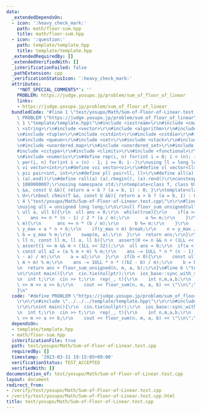 ```yaml
---
data:
  _extendedDependsOn:
  - icon: ':heavy_check_mark:'
    path: math/floor-sum.hpp
    title: math/floor-sum.hpp
  - icon: ':question:'
    path: template/template.hpp
    title: template/template.hpp
  _extendedRequiredBy: []
  _extendedVerifiedWith: []
  _isVerificationFailed: false
  _pathExtension: cpp
  _verificationStatusIcon: ':heavy_check_mark:'
  attributes:
    '*NOT_SPECIAL_COMMENTS*': ''
    PROBLEM: https://judge.yosupo.jp/problem/sum_of_floor_of_linear
    links:
    - https://judge.yosupo.jp/problem/sum_of_floor_of_linear
  bundledCode: "#line 1 \"test/yosupo/Math/Sum-of-Floor-of-Linear.test.cpp\"\n#define\
    \ PROBLEM \"https://judge.yosupo.jp/problem/sum_of_floor_of_linear\"\r\n\r\n#line\
    \ 1 \"template/template.hpp\"\n#include <iostream>\r\n#include <cmath>\r\n#include\
    \ <string>\r\n#include <vector>\r\n#include <algorithm>\r\n#include <utility>\r\
    \n#include <tuple>\r\n#include <cstdint>\r\n#include <cstdio>\r\n#include <map>\r\
    \n#include <queue>\r\n#include <set>\r\n#include <stack>\r\n#include <deque>\r\
    \n#include <unordered_map>\r\n#include <unordered_set>\r\n#include <bitset>\r\n\
    #include <cctype>\r\n#include <climits>\r\n#include <functional>\r\n#include <cassert>\r\
    \n#include <numeric>\r\n#define rep(i, n) for(int i = 0; i < (n); i++)\r\n#define\
    \ per(i, n) for(int i = (n) - 1; i >= 0; i--)\r\nusing ll = long long;\r\n#define\
    \ vi vector<int>\r\n#define vvi vector<vi>\r\n#define vl vector<ll>\r\n#define\
    \ pii pair<int, int>\r\n#define pll pair<ll, ll>\r\n#define all(a) (a).begin(),\
    \ (a).end()\r\n#define rall(a) (a).rbegin(), (a).rend()\r\nconstexpr int mod =\
    \ 1000000007;\r\nusing namespace std;\r\ntemplate<class T, class U>\r\nbool chmax(T\
    \ &a, const U &b){ return a < b ? (a = b, 1) : 0; }\r\ntemplate<class T, class\
    \ U>\r\nbool chmin(T &a, const U &b){ return a > b ? (a = b, 1) : 0; }\n#line\
    \ 4 \"test/yosupo/Math/Sum-of-Floor-of-Linear.test.cpp\"\n\r\n#line 1 \"math/floor-sum.hpp\"\
    \nusing ull = unsigned long long;\r\n\r\null floor_sum_unsigned(ull n, ull m,\
    \ ull a, ull b){\r\n  ull ans = 0;\r\n  while(true){\r\n    if(a >= m){\r\n  \
    \    ans += n * (n - 1) / 2 * (a / m);\r\n      a %= m;\r\n    }\r\n    if(b >=\
    \ m){\r\n      ans += n * (b / m);\r\n      b %= m;\r\n    }\r\n    const ull\
    \ y_max = a * n + b;\r\n    if(y_max < m) break;\r\n    n = y_max / m;\r\n   \
    \ b = y_max % m;\r\n    swap(m, a);\r\n  }\r\n  return ans;\r\n}\r\nll floor_sum(const\
    \ ll n, const ll m, ll a, ll b){\r\n  assert(0 <= n && n < (1LL << 32));\r\n \
    \ assert(1 <= m && m < (1LL << 32));\r\n  ull ans = 0;\r\n  if(a < 0){\r\n   \
    \ const ull a2 = (a % m + m) % m;\r\n    ans -= 1ULL * n * (n - 1) / 2 * ((a2\
    \ - a) / m);\r\n    a = a2;\r\n  }\r\n  if(b < 0){\r\n    const ull b2 = (b %\
    \ m + m) % m;\r\n    ans -= 1ULL * n * ((b2 - b) / m);\r\n    b = b2;\r\n  }\r\
    \n  return ans + floor_sum_unsigned(n, m, a, b);\r\n}\n#line 6 \"test/yosupo/Math/Sum-of-Floor-of-Linear.test.cpp\"\
    \n\r\nint main(){\r\n  cin.tie(nullptr);\r\n  ios_base::sync_with_stdio(false);\r\
    \n  int t;\r\n  cin >> t;\r\n  rep(_, t){\r\n    int n,m,a,b;\r\n    cin >> n\
    \ >> m >> a >> b;\r\n    cout << floor_sum(n, m, a, b) << \"\\n\";\r\n  }\r\n\
    }\n"
  code: "#define PROBLEM \"https://judge.yosupo.jp/problem/sum_of_floor_of_linear\"\
    \r\n\r\n#include \"../../../template/template.hpp\"\r\n\r\n#include \"../../../math/floor-sum.hpp\"\
    \r\n\r\nint main(){\r\n  cin.tie(nullptr);\r\n  ios_base::sync_with_stdio(false);\r\
    \n  int t;\r\n  cin >> t;\r\n  rep(_, t){\r\n    int n,m,a,b;\r\n    cin >> n\
    \ >> m >> a >> b;\r\n    cout << floor_sum(n, m, a, b) << \"\\n\";\r\n  }\r\n}"
  dependsOn:
  - template/template.hpp
  - math/floor-sum.hpp
  isVerificationFile: true
  path: test/yosupo/Math/Sum-of-Floor-of-Linear.test.cpp
  requiredBy: []
  timestamp: '2023-03-31 19:15:05+09:00'
  verificationStatus: TEST_ACCEPTED
  verifiedWith: []
documentation_of: test/yosupo/Math/Sum-of-Floor-of-Linear.test.cpp
layout: document
redirect_from:
- /verify/test/yosupo/Math/Sum-of-Floor-of-Linear.test.cpp
- /verify/test/yosupo/Math/Sum-of-Floor-of-Linear.test.cpp.html
title: test/yosupo/Math/Sum-of-Floor-of-Linear.test.cpp
---
```

